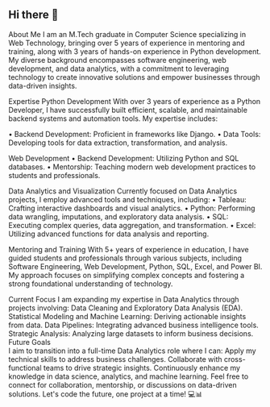 ## Hi there 👋

About Me
I am an M.Tech graduate in Computer Science specializing in Web Technology, bringing over 5 years of experience in mentoring and training, along with 3 years of hands-on experience in Python development. My diverse background encompasses software engineering, web development, and data analytics, with a commitment to leveraging technology to create innovative solutions and empower businesses through data-driven insights.

Expertise
Python Development
With over 3 years of experience as a Python Developer, I have successfully built efficient, scalable, and maintainable backend systems and automation tools. My expertise includes:

•	Backend Development: Proficient in frameworks like  Django.
•	Data Tools: Developing tools for data extraction, transformation, and analysis.

Web Development
•	Backend Development: Utilizing Python and SQL databases.
•	Mentorship: Teaching modern web development practices to students and professionals.

Data Analytics and Visualization
Currently focused on Data Analytics projects, I employ advanced tools and techniques, including:
•	Tableau: Crafting interactive dashboards and visual analytics.
•	Python: Performing data wrangling, imputations, and exploratory data analysis.
•	SQL: Executing complex queries, data aggregation, and transformation.
•	Excel: Utilizing advanced functions for data analysis and reporting.

Mentoring and Training
With 5+ years of experience in education, I have guided students and professionals through various subjects, including Software Engineering, Web Development, Python, SQL, Excel, and Power BI. My approach focuses on simplifying complex concepts and fostering a strong foundational understanding of technology.

Current Focus
I am expanding my expertise in Data Analytics through projects involving:
Data Cleaning and Exploratory Data Analysis (EDA).
Statistical Modeling and Machine Learning: Deriving actionable insights from data.
Data Pipelines: Integrating advanced business intelligence tools.
Strategic Analysis: Analyzing large datasets to inform business decisions.
Future Goals	
I aim to transition into a full-time Data Analytics role where I can:
Apply my technical skills to address business challenges.
Collaborate with cross-functional teams to drive strategic insights.
Continuously enhance my knowledge in data science, analytics, and machine learning.
Feel free to connect for collaboration, mentorship, or discussions on data-driven solutions. Let's code the future, one project at a time! 💻📊
